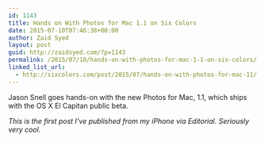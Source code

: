 ```yaml
---
id: 1143
title: Hands on With Photos for Mac 1.1 on Six Colors
date: 2015-07-10T07:46:38+00:00
author: Zaid Syed
layout: post
guid: http://zaidsyed.com/?p=1143
permalink: /2015/07/10/hands-on-with-photos-for-mac-1-1-on-six-colors/
linked_list_url:
  - http://sixcolors.com/post/2015/07/hands-on-with-photos-for-mac-11/
---
```

Jason Snell goes hands-on with the new Photos for Mac, 1.1, which ships with the OS X El Capitan public beta.

_This is the first post I've published from my iPhone via Editorial. Seriously very cool._